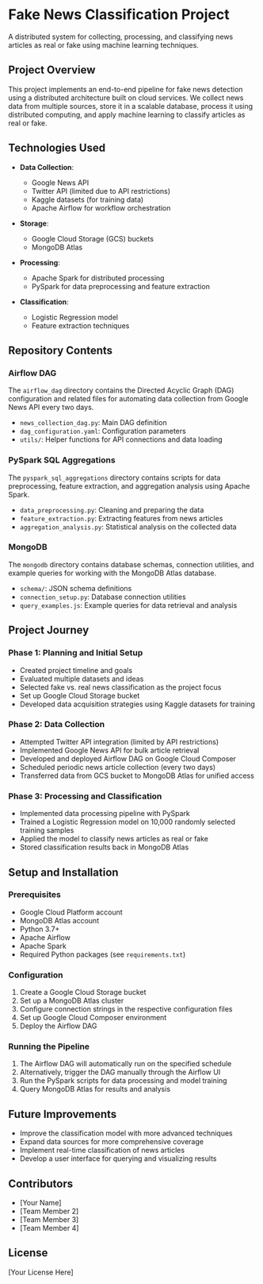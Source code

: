 # Fake News Classification Project

A distributed system for collecting, processing, and classifying news articles as real or fake using machine learning techniques.

## Project Overview

This project implements an end-to-end pipeline for fake news detection using a distributed architecture built on cloud services. We collect news data from multiple sources, store it in a scalable database, process it using distributed computing, and apply machine learning to classify articles as real or fake.

## Technologies Used

- **Data Collection**:
  - Google News API
  - Twitter API (limited due to API restrictions)
  - Kaggle datasets (for training data)
  - Apache Airflow for workflow orchestration

- **Storage**:
  - Google Cloud Storage (GCS) buckets
  - MongoDB Atlas

- **Processing**:
  - Apache Spark for distributed processing
  - PySpark for data preprocessing and feature extraction

- **Classification**:
  - Logistic Regression model
  - Feature extraction techniques

## Repository Contents

### Airflow DAG
The `airflow_dag` directory contains the Directed Acyclic Graph (DAG) configuration and related files for automating data collection from Google News API every two days.

- `news_collection_dag.py`: Main DAG definition
- `dag_configuration.yaml`: Configuration parameters
- `utils/`: Helper functions for API connections and data loading

### PySpark SQL Aggregations
The `pyspark_sql_aggregations` directory contains scripts for data preprocessing, feature extraction, and aggregation analysis using Apache Spark.

- `data_preprocessing.py`: Cleaning and preparing the data
- `feature_extraction.py`: Extracting features from news articles
- `aggregation_analysis.py`: Statistical analysis on the collected data

### MongoDB
The `mongodb` directory contains database schemas, connection utilities, and example queries for working with the MongoDB Atlas database.

- `schema/`: JSON schema definitions
- `connection_setup.py`: Database connection utilities
- `query_examples.js`: Example queries for data retrieval and analysis

## Project Journey

### Phase 1: Planning and Initial Setup
- Created project timeline and goals
- Evaluated multiple datasets and ideas
- Selected fake vs. real news classification as the project focus
- Set up Google Cloud Storage bucket
- Developed data acquisition strategies using Kaggle datasets for training

### Phase 2: Data Collection
- Attempted Twitter API integration (limited by API restrictions)
- Implemented Google News API for bulk article retrieval
- Developed and deployed Airflow DAG on Google Cloud Composer
- Scheduled periodic news article collection (every two days)
- Transferred data from GCS bucket to MongoDB Atlas for unified access

### Phase 3: Processing and Classification
- Implemented data processing pipeline with PySpark
- Trained a Logistic Regression model on 10,000 randomly selected training samples
- Applied the model to classify news articles as real or fake
- Stored classification results back in MongoDB Atlas

## Setup and Installation

### Prerequisites
- Google Cloud Platform account
- MongoDB Atlas account
- Python 3.7+
- Apache Airflow
- Apache Spark
- Required Python packages (see `requirements.txt`)

### Configuration
1. Create a Google Cloud Storage bucket
2. Set up a MongoDB Atlas cluster
3. Configure connection strings in the respective configuration files
4. Set up Google Cloud Composer environment
5. Deploy the Airflow DAG

### Running the Pipeline
1. The Airflow DAG will automatically run on the specified schedule
2. Alternatively, trigger the DAG manually through the Airflow UI
3. Run the PySpark scripts for data processing and model training
4. Query MongoDB Atlas for results and analysis

## Future Improvements
- Improve the classification model with more advanced techniques
- Expand data sources for more comprehensive coverage
- Implement real-time classification of news articles
- Develop a user interface for querying and visualizing results

## Contributors
- [Your Name]
- [Team Member 2]
- [Team Member 3]
- [Team Member 4]

## License
[Your License Here]
